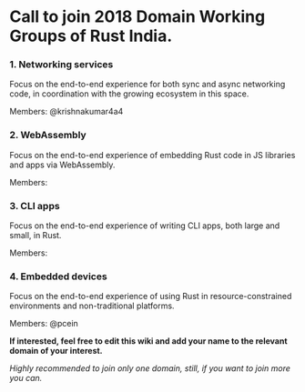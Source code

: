 # Call to join 2018 Domain Working Groups of Rust India.

### 1. Networking services
Focus on the end-to-end experience for both sync and async networking code, in coordination with the growing ecosystem in this space.

Members: @krishnakumar4a4

### 2. WebAssembly
Focus on the end-to-end experience of embedding Rust code in JS libraries and apps via WebAssembly.

Members:

### 3. CLI apps
Focus on the end-to-end experience of writing CLI apps, both large and small, in Rust.

Members:

### 4. Embedded devices
Focus on the end-to-end experience of using Rust in resource-constrained environments and non-traditional platforms.

Members: @pcein


**If interested, feel free to edit this wiki and add your name to the relevant domain of your interest.**

_Highly recommended to join only one domain, still, if you want to join more you can._
